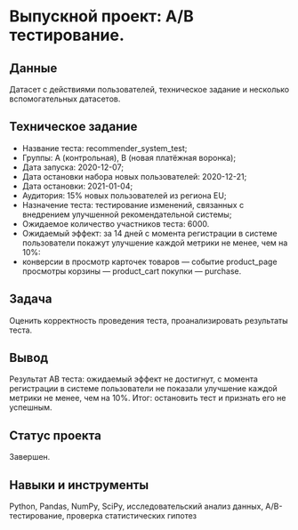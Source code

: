 #  Выпускной проект: A/B тестирование.

## Данные

Датасет с действиями пользователей, техническое задание и несколько вспомогательных датасетов.

## Техническое задание

- Название теста: recommender_system_test;
- Группы: А (контрольная), B (новая платёжная воронка);
- Дата запуска: 2020-12-07;
- Дата остановки набора новых пользователей: 2020-12-21;
- Дата остановки: 2021-01-04;
- Аудитория: 15% новых пользователей из региона EU;
- Назначение теста: тестирование изменений, связанных с внедрением улучшенной рекомендательной системы;
- Ожидаемое количество участников теста: 6000.
- Ожидаемый эффект: за 14 дней с момента регистрации в системе пользователи покажут улучшение каждой метрики не менее, чем на 10%:
- конверсии в просмотр карточек товаров — событие product_page
                       просмотры корзины — product_cart
                       покупки — purchase.

## Задача

Оценить корректность проведения теста, проанализировать результаты теста.

## Вывод

Результат АВ теста: ожидаемый эффект не достигнут, с момента регистрации в системе пользователи не показали улучшение каждой метрики не менее, чем на 10%.
Итог: остановить тест и признать его не успешным.

## Статус проекта

Завершен.

## Навыки и инструменты

Python, Pandas, NumPy, SciPy, исследовательский анализ данных, A/B-тестирование, проверка статистических гипотез

